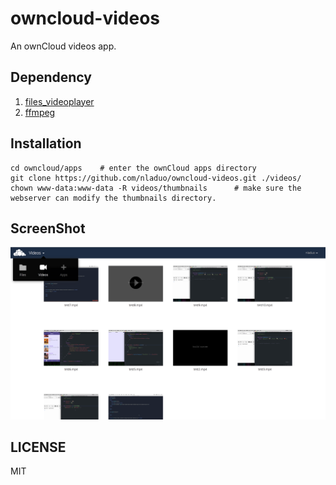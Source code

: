 # owncloud-videos
An ownCloud videos app. 

## Dependency
1. [files_videoplayer](https://github.com/owncloud/files_videoplayer) <br>
2. [ffmpeg](http://ffmpeg.org/)

## Installation
```
cd owncloud/apps    # enter the ownCloud apps directory
git clone https://github.com/nladuo/owncloud-videos.git ./videos/
chown www-data:www-data -R videos/thumbnails      # make sure the webserver can modify the thumbnails directory.
```

## ScreenShot
![ScreenShot](./screenshot.png)

## LICENSE
MIT